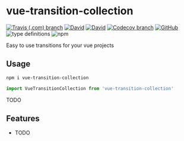 # vue-transition-collection

[![Travis (.com) branch](https://img.shields.io/travis/com/lukas-tr/vue-transition-collection/master.svg)](https://travis-ci.com/lukas-tr/vue-transition-collection)
[![David](https://img.shields.io/david/dev/lukas-tr/vue-transition-collection.svg)](https://david-dm.org/lukas-tr/vue-transition-collection?type=dev)
[![David](https://img.shields.io/david/peer/lukas-tr/vue-transition-collection.svg)](https://david-dm.org/lukas-tr/vue-transition-collection?type=peer)
[![Codecov branch](https://img.shields.io/codecov/c/github/lukas-tr/vue-transition-collection/master.svg)](https://codecov.io/gh/lukas-tr/vue-transition-collection)
[![GitHub](https://img.shields.io/github/license/mashape/apistatus.svg)](https://github.com/lukas-tr/vue-transition-collection/blob/master/LICENSE)
![type definitions](https://img.shields.io/badge/types-TypeScript-blue.svg)
![npm](https://img.shields.io/npm/v/vue-transition-collection.svg)

<!-- [![codebeat badge](https://codebeat.co/badges/ab47d01b-9a17-43e0-b235-ace83771923d)](https://codebeat.co/projects/github-com-lukas-tr-vue-transition-collection-master) -->

Easy to use transitions for your vue projects

## Usage

```bash
npm i vue-transition-collection
```

```javascript
import VueTransitionCollection from 'vue-transition-collection'
```

TODO

## Features

- TODO
